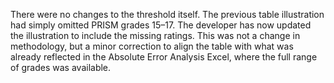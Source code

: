 There were no changes to the threshold itself. The previous table illustration had simply omitted PRISM grades 15–17. The developer has now updated the illustration to include the missing ratings. This was not a change in methodology, but a minor correction to align the table with what was already reflected in the Absolute Error Analysis Excel, where the full range of grades was available.









